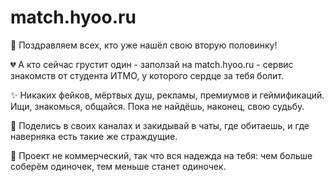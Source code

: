 # match.hyoo.ru

💞 Поздравляем всех, кто уже нашёл свою вторую половинку!

💔 А кто сейчас грустит один - заползай на match.hyoo.ru - сервис знакомств от студента ИТМО, у которого сердце за тебя болит.

✨ Никаких фейков, мёртвых душ, рекламы, премиумов и геймификаций. Ищи, знакомься, общайся. Пока не найдёшь, наконец, свою судьбу.

🤙 Поделись в своих каналах и закидывай в чаты, где обитаешь, и где наверняка есть такие же страждущие.

🙏 Проект не коммерческий, так что вся надежда на тебя: чем больше соберём одиночек, тем меньше станет одиночек.
